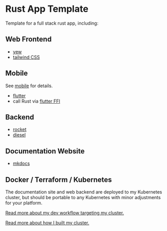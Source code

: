 # Rust App Template

Template for a full stack rust app, including:

## Web Frontend

- [yew](https://yew.rs/)
- [tailwind CSS](https://tailwindcss.com/)

## Mobile

See [mobile](./mobile.md) for details.

- [flutter](https://flutter.dev/multi-platform)
- call Rust via [flutter FFI](https://docs.flutter.dev/development/platform-integration/c-interop)

## Backend

- [rocket](https://rocket.rs/)
- [diesel](https://diesel.rs/)

## Documentation Website

- [mkdocs](https://www.mkdocs.org/)

## Docker / Terraform / Kubernetes

The documentation site and web backend are deployed to my Kubernetes cluster,
but should be portable to any Kubernetes with minor adjustments for your
platform.

[Read more about my dev workflow targeting my cluster.](https://jackdevries.com/blog/developingClusterApps)

[Read more about how I built my cluster.](https://jackdevries.com/blog/myCluster)

